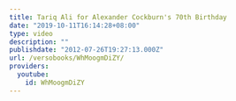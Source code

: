 ```yaml
---
title: Tariq Ali for Alexander Cockburn's 70th Birthday
date: "2019-10-11T16:14:28+08:00"
type: video
description: ""
publishdate: "2012-07-26T19:27:13.000Z"
url: /versobooks/WhMoogmDiZY/
providers:
  youtube:
    id: WhMoogmDiZY
---
```

